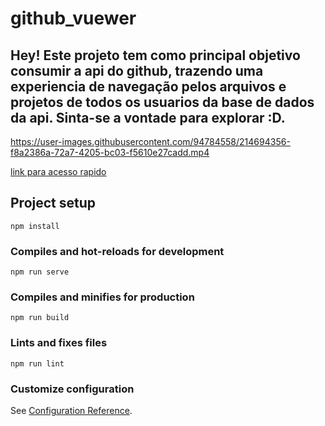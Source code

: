 # github_vuewer

## Hey! Este projeto tem como principal objetivo consumir a api do github, trazendo uma experiencia de navegação pelos arquivos e projetos de todos os usuarios da base de dados da api. Sinta-se a vontade para explorar :D.

https://user-images.githubusercontent.com/94784558/214694356-f8a2386a-72a7-4205-bc03-f5610e27cadd.mp4

<a href="https://inczdan.github.io/github_vuewer/">link para acesso rapido</a>

## Project setup
```
npm install
```

### Compiles and hot-reloads for development
```
npm run serve
```

### Compiles and minifies for production
```
npm run build
```

### Lints and fixes files
```
npm run lint
```

### Customize configuration
See [Configuration Reference](https://cli.vuejs.org/config/).
